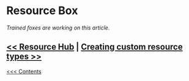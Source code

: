 # Resource Box



*Trained foxes are working on this article.*



## [<< Resource Hub](ResourceHub.md) | [Creating custom resource types >>](CreatingCustomResourceTypes.md) 

[<<< Contents](../Contents.md)

